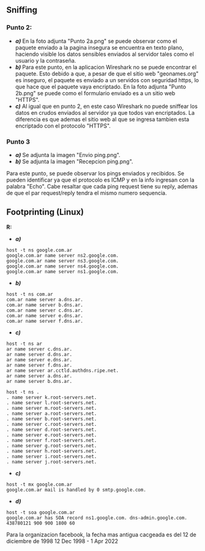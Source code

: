 ## Sniffing


### Punto 2:

- ***a)*** En la foto adjunta "Punto 2a.png" se puede observar como el paquete enviado a la pagina insegura se encuentra en texto plano, haciendo visible los datos sensibles enviados al servidor tales como el usuario y la contraseña.
- ***b)*** Para este punto, en la aplicacion Wireshark no se puede encontrar el paquete. Esto debido a que, a pesar de que el sitio web "geonames.org" es inseguro, el paquete es enviado a un servidos con seguridad https, lo que hace que el paquete vaya encriptado. En la foto adjunta "Punto 2b.png" se puede como el formulario enviado es a un sitio web "HTTPS".
- ***c)*** Al igual que en punto 2, en este caso Wireshark no puede sniffear los datos en crudos enviados al servidor ya que todos van encriptados. La diferencia es que ademas el sitio web al que se ingresa tambien esta encriptado con el protocolo "HTTPS".

### Punto 3
- ***a)*** Se adjunta la imagen "Envio ping.png".
- ***b)*** Se adjunta la imagen "Recepcion ping.png".

Para este punto, se puede observar los pings enviados y recibidos. Se pueden identificar ya que el protocolo es ICMP y en la info ingresan con la palabra "Echo". Cabe resaltar que cada ping request tiene su reply, ademas de que el par request/reply tendra el mismo numero sequencia.

## Footprinting (Linux)


**R:**

- ***a)***
```
host -t ns google.com.ar
google.com.ar name server ns2.google.com.
google.com.ar name server ns3.google.com.
google.com.ar name server ns4.google.com.
google.com.ar name server ns1.google.com.
```
- ***b)***
```
host -t ns com.ar
com.ar name server a.dns.ar.
com.ar name server b.dns.ar.
com.ar name server c.dns.ar.
com.ar name server e.dns.ar.
com.ar name server f.dns.ar.
```
- ***c)***
```
host -t ns ar
ar name server c.dns.ar.
ar name server d.dns.ar.
ar name server e.dns.ar.
ar name server f.dns.ar.
ar name server ar.cctld.authdns.ripe.net.
ar name server a.dns.ar.
ar name server b.dns.ar.
```

```
host -t ns .
. name server k.root-servers.net.
. name server l.root-servers.net.
. name server m.root-servers.net.
. name server a.root-servers.net.
. name server b.root-servers.net.
. name server c.root-servers.net.
. name server d.root-servers.net.
. name server e.root-servers.net.
. name server f.root-servers.net.
. name server g.root-servers.net.
. name server h.root-servers.net.
. name server i.root-servers.net.
. name server j.root-servers.net.
```
- ***c)***
```
host -t mx google.com.ar
google.com.ar mail is handled by 0 smtp.google.com.
```
- ***d)***
```
host -t soa google.com.ar
google.com.ar has SOA record ns1.google.com. dns-admin.google.com. 438780121 900 900 1800 60
```
Para la organizacion facebook, la fecha mas antigua cacgeada es del 12 de diciembre de 1998
12 Dec 1998 - 1 Apr 2022

